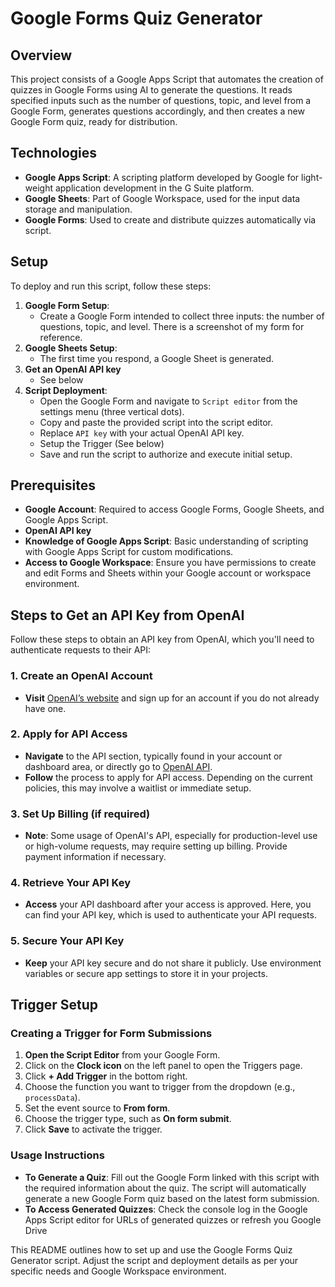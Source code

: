 # Google Forms Quiz Generator

## Overview
This project consists of a Google Apps Script that automates the creation of quizzes in Google Forms using AI to generate the questions. It reads specified inputs such as the number of questions, topic, and level from a Google Form, generates questions accordingly, and then creates a new Google Form quiz, ready for distribution.

## Technologies
- **Google Apps Script**: A scripting platform developed by Google for light-weight application development in the G Suite platform.
- **Google Sheets**: Part of Google Workspace, used for the input data storage and manipulation.
- **Google Forms**: Used to create and distribute quizzes automatically via script.

## Setup
To deploy and run this script, follow these steps:
1. **Google Form Setup**:
   - Create a Google Form intended to collect three inputs: the number of questions, topic, and level. There is a screenshot of my form for reference.
2. **Google Sheets Setup**:
   - The first time you respond, a Google Sheet is generated.
3. **Get an OpenAI API key**
   - See below
4. **Script Deployment**:
   - Open the Google Form and navigate to `Script editor` from the settings menu (three vertical dots).
   - Copy and paste the provided script into the script editor.
   - Replace `API key` with your actual OpenAI API key.
   - Setup the Trigger (See below)
   - Save and run the script to authorize and execute initial setup.

## Prerequisites
- **Google Account**: Required to access Google Forms, Google Sheets, and Google Apps Script.
- **OpenAI API key**
- **Knowledge of Google Apps Script**: Basic understanding of scripting with Google Apps Script for custom modifications.
- **Access to Google Workspace**: Ensure you have permissions to create and edit Forms and Sheets within your Google account or workspace environment.

## Steps to Get an API Key from OpenAI

Follow these steps to obtain an API key from OpenAI, which you'll need to authenticate requests to their API:

### 1. Create an OpenAI Account
- **Visit** [OpenAI’s website](https://www.openai.com/) and sign up for an account if you do not already have one.

### 2. Apply for API Access
- **Navigate** to the API section, typically found in your account or dashboard area, or directly go to [OpenAI API](https://platform.openai.com/signup).
- **Follow** the process to apply for API access. Depending on the current policies, this may involve a waitlist or immediate setup.

### 3. Set Up Billing (if required)
- **Note**: Some usage of OpenAI's API, especially for production-level use or high-volume requests, may require setting up billing. Provide payment information if necessary.

### 4. Retrieve Your API Key
- **Access** your API dashboard after your access is approved. Here, you can find your API key, which is used to authenticate your API requests.

### 5. Secure Your API Key
- **Keep** your API key secure and do not share it publicly. Use environment variables or secure app settings to store it in your projects.

## Trigger Setup

### Creating a Trigger for Form Submissions
1. **Open the Script Editor** from your Google Form.
2. Click on the **Clock icon** on the left panel to open the Triggers page.
3. Click **+ Add Trigger** in the bottom right.
4. Choose the function you want to trigger from the dropdown (e.g., `processData`).
5. Set the event source to **From form**.
6. Choose the trigger type, such as **On form submit**.
7. Click **Save** to activate the trigger.

### Usage Instructions
- **To Generate a Quiz**: Fill out the Google Form linked with this script with the required information about the quiz. The script will automatically generate a new Google Form quiz based on the latest form submission.
- **To Access Generated Quizzes**: Check the console log in the Google Apps Script editor for URLs of generated quizzes or refresh you Google Drive

This README outlines how to set up and use the Google Forms Quiz Generator script. Adjust the script and deployment details as per your specific needs and Google Workspace environment.
